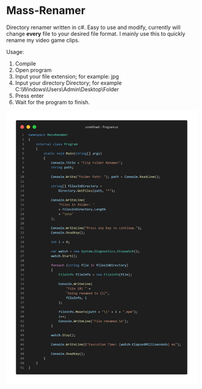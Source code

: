 # Mass-Renamer

Directory renamer written in c#.
Easy to use and modify, currently will change <b>every</b> file to your desired file format.
I mainly use this to quickly rename my video game clips.

Usage:
1. Compile
2. Open program
3. Input your file extension; for example: jpg
4. Input your directory Directory; for example C:\\Windows\\Users\\Admin\\Desktop\\Folder
5. Press enter
6. Wait for the program to finish.

<img src="https://raw.githubusercontent.com/capstxr/Mass-Renamer/main/massRenamer.png"/>
